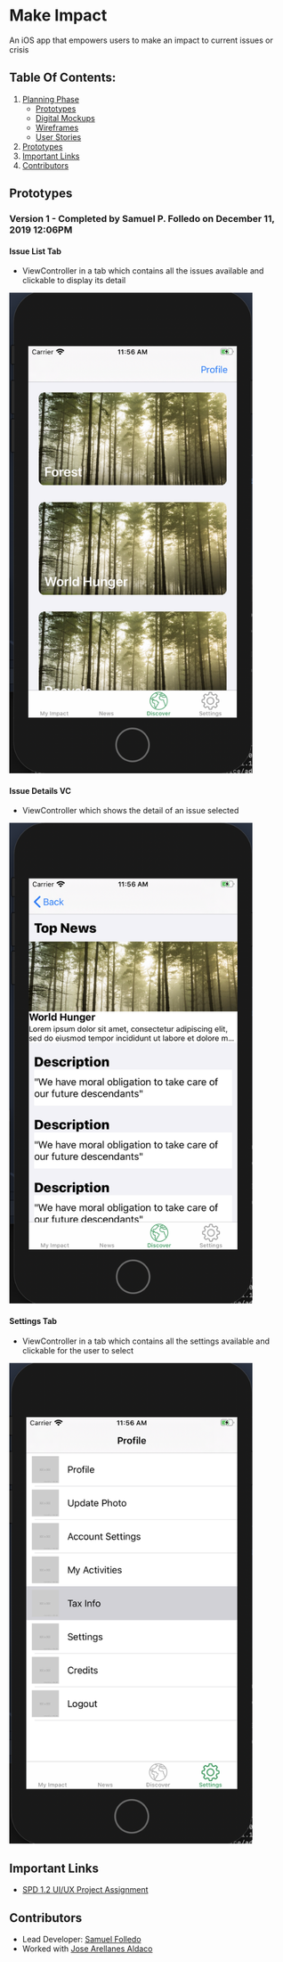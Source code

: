 # Make Impact
An iOS app that empowers users to make an impact to current issues or crisis

## Table Of Contents:
1. [Planning Phase](https://github.com/SamuelFolledo/MakeImpact/tree/master/static/plans)
    - [Prototypes](https://github.com/SamuelFolledo/MakeImpact/tree/master/static/plans#prototype)
    - [Digital Mockups](https://github.com/SamuelFolledo/MakeImpact/tree/master/static/plans#digitalMockups)
    - [Wireframes](https://github.com/SamuelFolledo/MakeImpact/tree/master/static/plans#wireframes)
    - [User Stories](https://github.com/SamuelFolledo/MakeImpact/tree/master/static/plans#userstories)
2. [Prototypes](#prototypes)
3. [Important Links](#importantLinks)
4. [Contributors](#contributors)


<a name="prototype"></a>
## Prototypes
### Version 1 - Completed by Samuel P. Folledo on December 11, 2019 12:06PM
#### Issue List Tab
- ViewController in a tab which contains all the issues available and clickable to display its detail
<img src="https://github.com/SamuelFolledo/MakeImpact/blob/master/static/screenshots/v1/discoverList.png" width="437" height="863">

#### Issue Details VC
- ViewController which shows the detail of an issue selected
<img src="https://github.com/SamuelFolledo/MakeImpact/blob/master/static/screenshots/v1/discoverDetail.png" width="437" height="863">

#### Settings Tab
- ViewController in a tab which contains all the settings available and clickable for the user to select
<img src="https://github.com/SamuelFolledo/MakeImpact/blob/master/static/screenshots/v1/settings.png" width="437" height="863">

<a name="importantLinks"></a>
## Important Links
- [SPD 1.2 UI/UX Project Assignment](https://docs.google.com/document/d/15m8P9ic7sJqVovTozIRdikWCI7HQ_f5TOc5qpqyiAYs/edit#)

<a name="contributors"></a>
## Contributors
- Lead Developer: [Samuel Folledo](https://github.com/SamuelFolledo)
- Worked with [Jose Arellanes Aldaco](https://github.com/siko408)
